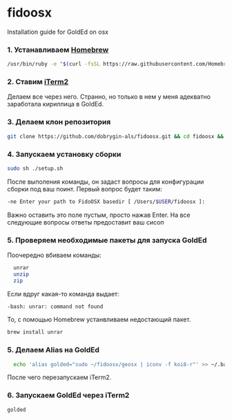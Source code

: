 # fidoosx
Installation guide for GoldEd on osx

### 1. Устанавливаем [Homebrew](https://brew.sh/index_ru)
```sh
/usr/bin/ruby -e "$(curl -fsSL https://raw.githubusercontent.com/Homebrew/install/master/install)"
```

### 2. Ставим [iTerm2](https://www.iterm2.com/downloads.html)
Делаем все через него. Странно, но только в нем у меня адекватно заработала кириллица в GoldEd.

### 3. Делаем клон репозитория
```sh
git clone https://github.com/dobrygin-als/fidoosx.git && cd fidoosx && cd fidoosxip
```
### 4. Запускаем установку сборки
```sh
sudo sh ./setup.sh
```

После выполения команды, он задаст вопросы для конфигурации сборки под ваш поинт. Первый вопрос будет таким:
```sh
-ne Enter your path to FidoOSX basedir [ /Users/$USER/fidoosx ]:
```
Важно оставить это поле пустым, просто нажав Enter. На все следующие вопросы ответы предоставит ваш сисоп

### 5. Проверяем необходимые пакеты для запуска GoldEd
Поочередно вбиваем команды:
```sh
  unrar
  unzip
  zip
```

Если вдруг какая-то команда выдает:

```sh
-bash: unrar: command not found
```

То, с помощью Homebrew устанвливаем недостающий пакет.

```sh
brew install unrar
```

### 5. Делаем Alias на GoldEd
```sh
  echo 'alias golded="sudo ~/fidoosx/geosx | iconv -f koi8-r"' >> ~/.bash_profile
```
После чего перезапускаем iTerm2.

### 6. Запускаем GoldEd через iTerm2

```sh
golded
```

